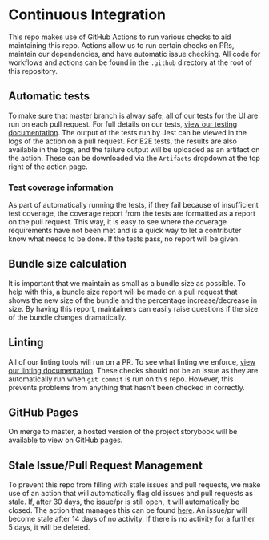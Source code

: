 # Continuous Integration

This repo makes use of GitHub Actions to run various checks to aid maintaining this repo. Actions allow us to run certain checks on PRs, maintain our dependencies, and have automatic issue checking. All code for workflows and actions can be found in the `.github` directory at the root of this repository.

## Automatic tests

To make sure that master branch is alway safe, all of our tests for the UI are run on each pull request. For full details on our tests, [view our testing documentation](./Test.md). The output of the tests run by Jest can be viewed in the logs of the action on a pull request. For E2E tests, the results are also available in the logs, and the failure output will be uploaded as an artifact on the action. These can be downloaded via the `Artifacts` dropdown at the top right of the action page.

### Test coverage information

As part of automatically running the tests, if they fail because of insufficient test coverage, the coverage report from the tests are formatted as a report on the pull request. This way, it is easy to see where the coverage requirements have not been met and is a quick way to let a contributer know what needs to be done. If the tests pass, no report will be given.

## Bundle size calculation

It is important that we maintain as small as a bundle size as possible. To help with this, a bundle size report will be made on a pull request that shows the new size of the bundle and the percentage increase/decrease in size. By having this report, maintainers can easily raise questions if the size of the bundle changes dramatically.

## Linting

All of our linting tools will run on a PR. To see what linting we enforce, [view our linting documentation](./Linting.md). These checks should not be an issue as they are automatically run when `git commit` is run on this repo. However, this prevents problems from anything that hasn't been checked in correctly.

## GitHub Pages

On merge to master, a hosted version of the project storybook will be available to view on GitHub pages.

## Stale Issue/Pull Request Management

To prevent this repo from filling with stale issues and pull requests, we make use of an action that will automatically flag old issues and pull requests as stale. If, after 30 days, the issue/pr is still open, it will automatically be closed. The action that manages this can be found [here](https://github.com/marketplace/actions/close-stale-issues). An issue/pr will become stale after 14 days of no activity. If there is no activity for a further 5 days, it will be deleted.
